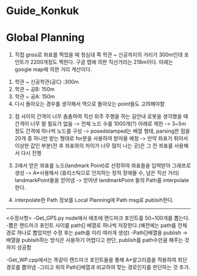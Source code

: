 # Guide_Konkuk
# Global Planning

1. 직접 gnss로 좌표를 찍었을 때 청심대 쪽 학관 ~ 신공까지의 거리가 300m인데 포인트가 2200개정도 찍힌다. 
구글 맵에 의한 직선거리는 218m이다. 아래는 google map에 의한 거리 계산이다. 
1) 학관 ~ 신공학관(공C) :300m
2) 학관 ~ 공B: 150m
3) 학관 ~ 공A: 150m
4) 다시 돌아오는 경우를 생각해서 역으로 돌아오는 point들도 고려해야함

2. 점 사이의 간격이 너무 촘촘하여 직선 위주 주행을 하는 길안내 로봇을 생각했을 때 간격이 너무 멀 필요가 없음
-> 전체 노드 수를 1000개(?) 아래로 제한
-> 3~5m 정도 간격에 하나씩 노드를 구성
-> posedstamped는 배열 형태, parsing한 점을 20개 중 하나만 받는 형태로 for문을 사용하여 받아올 예정
-> 만약 좌표가 튀어서 이상한 값인 부분(전 후 좌표와의 차이가 너무 많이 나는 곳)은 그 전 좌표를 사용해서 다시 진행

3. 2에서 얻은 좌표를 노드(landmark Point)로 선정하여 좌표들을 입력받아 그래프로 생성
-> A*사용해서 (휴리스틱으로 인지하는 정적 장애물 수, 남은 직선 거리) landmarkPoint들을 얻어냄
-> 얻어낸 landmarkPoint 들의 Path를 interpolate한다.

4. interpolate한 Path 정보를 Local Planning에 Path msg로 publsih한다. 
------------------------------------------------------------------------

<수정사항>
-Get_GPS.py node에서 애초에 랜드마크 포인트를 50~100개를 뽑는다.
-뽑은 랜드마크 포인트 사이를 path[] 배열로 하나씩 저장한다.(예전에는 path를 전체경로 하나로 뽑았지만 수정 후는 path를 미리 여러개 생성)
-Path[]배열을 publish ->배열을 publsih하는 방식은 사용하기 어렵다고 판단, publish를 path수만큼 해주는 것 까지 성공함

-Get_WP.cpp에서는 똑같이 랜드마크 포인트들을 통해 A*알고리즘을 적용하여 최단경로를 뽑아냄
-그리고 위의 Path[]배열과 비교하여 맞는 경로인지를 판단하는 것 추가.
